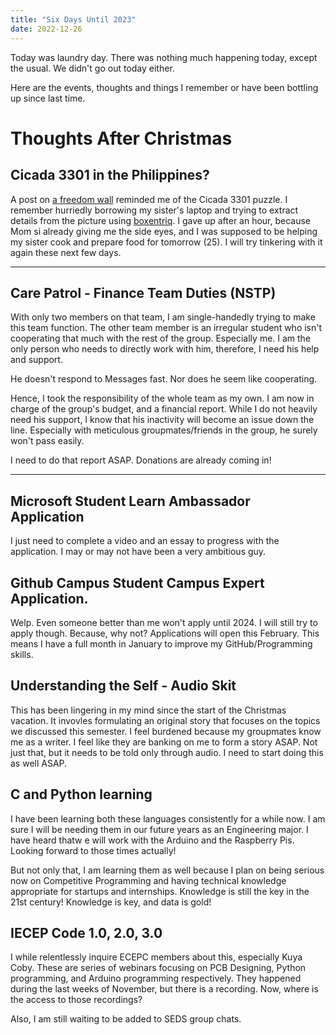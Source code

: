 ```yaml
---
title: "Six Days Until 2023"
date: 2022-12-26
---
```

Today was laundry day. There was nothing much happening today, except the usual. We didn't go out today either.

Here are the events, thoughts and things I remember or have been bottling up since last time.
# Thoughts After Christmas

## Cicada 3301 in the Philippines?
A post on [a freedom wall](https://web.facebook.com/hashtag/dlsudfw_2790) reminded me of the Cicada 3301 puzzle. I remember hurriedly borrowing my sister's laptop and trying to extract details from the picture using [boxentriq](https://www.boxentriq.com/). I gave up after an hour, because Mom si already giving me the side eyes, and I was supposed to be helping my sister cook and prepare food for tomorrow (25). I will try tinkering with it again these next few days.

---

## Care Patrol - Finance Team Duties (NSTP)
With only two members on that team, I am single-handedly trying to make this team function. The other team member is an irregular student who isn't cooperating that much with the rest of the group. Especially me. I am the only person who needs to directly work with him, therefore, I need his help and support. 

He doesn't respond to Messages fast. Nor does he seem like cooperating.

Hence, I took the responsibility of the whole team as my own. I am now in charge of the group's budget, and a financial report. While I do not heavily need his support, I know that his inactivity will become an issue down the line. Especially with meticulous groupmates/friends in the group, he surely won't pass easily. 

I need to do that report ASAP. Donations are already coming in!

---

## Microsoft Student Learn Ambassador Application
I just need to complete a video and an essay to progress with the application. I may or may not have been a very ambitious guy.

## Github Campus Student Campus Expert Application.
Welp. Even someone better than me won't apply until 2024. I will still try to apply though. Because, why not? Applications will open this February. This means I have a full month in January to improve my GitHub/Programming skills.

## Understanding the Self - Audio Skit
This has been lingering in my mind since the start of the Christmas vacation. It invovles formulating an original story that focuses on the topics we discussed this semester. I feel burdened because my groupmates know me as a writer. I feel like they are banking on me to form a story ASAP. Not just that, but it needs to be told only through audio. I need to start doing this as well ASAP.

## C and Python learning
I have been learning both these languages consistently for a while now. I am sure I will be needing them in our future years as an Engineering major. I have heard thatw e will work with the Arduino and the Raspberry Pis. Looking forward to those times actually!

But not only that, I am learning them as well because I plan on being serious now on Competitive Programming and having technical knowledge appropriate for startups and internships. Knowledge is still the key in the 21st century! Knowledge is key, and data is gold!

## IECEP Code 1.0, 2.0, 3.0
I while relentlessly inquire ECEPC members about this, especially Kuya Coby. These are series of webinars focusing on PCB Designing, Python programming, and Arduino programming respectively. They happened during the last weeks of November, but there is a recording. Now, where is the access to those recordings?


Also, I am still waiting to be added to SEDS group chats.